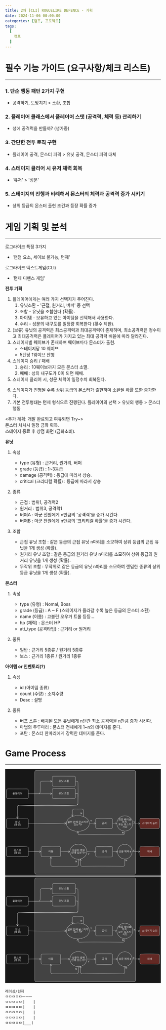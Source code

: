 ```yaml
---
title: 2차 [CLI] ROGUELIKE DEFENCE - 기획
date: 2024-11-06 00:00:00
categories: [캠프, 프로젝트]
tags:
  [
    캠프
  ]
---
```


# 필수 기능 가이드 (요구사항/체크 리스트)
---
### 1. 단순 행동 패턴 2가지 구현
- 공격하기, 도망치기 > 소환, 조합

### 2. 플레이어 클래스에서 플레이어 스탯 (공격력, 체력 등) 관리하기
- 성에 공격력을 만들까? (생가중)

### 3. 간단한 전투 로직 구현
- 플레이어 공격, 몬스터 피격 > 유닛 공격, 몬스터 피격 대체

### 4. 스테이지 클리어 시 유저 체력 회복
- '유저' > '성문'

### 5. 스테이지의 진행과 비례해서 몬스터의 체력과 공격력 증가 시키기
- 상위 등급의 몬스터 출현 조건과 등장 확률 증가

<!-- ### 필수 기능 공통 가이드
1. **switch 분기문**을 사용하여 유저의 각 행동에 대한 로직을 처리해보세요.
2. **while 반복문**을 사용할 때는 **종료 조건이 무조건** 있어야 합니다.
    1. 스테이지 클리어 및 게임 종료 조건
    2. 몬스터와의 전투 종료 조건
3. **Math.random()** 메서드를 통해서 랜덤한 숫자를 얻을 수 있습니다.
4. 플레이어의 공격은 선택에 의해서 이루어지지만, 몬스터의 공격은 자동으로 처리가 된 뒤 해당 플레이어의 로그에 보여지게 됩니다.
5. 함수의 호출 순서에 따라서 각 변수, 객체들을 관리하는 것이 중요합니다. -->


# 게임 기획 및 분석
---

로그라이크 특징 3가지
- ‘랜덤 요소, 세이브 불가능, 턴제’ 

로그라이크 텍스트게임(CLI)
- ‘턴제 디펜스 게임’ 

**전투 기획**
1. 플레이어에게는 여러 가지 선택지가 주어진다.
    1. 유닛소환 - '근접, 원거리, 버퍼' 중 선택
    2. 조합 - 유닛을 조합한다 (확률).
    3. 아이템 - 보유하고 있는 아이템을 선택해서 사용한다.
    4. 수리 - 성문의 내구도를 일정량 회복한다 (횟수 제한).
2. (보류) 유닛의 공격력은 최소공격력과 최대공격력이 존재하며, 최소공격력은 정수이고 최대공격력은 플레이어가 가지고 있는 최대 공격력 배율에 따라 달라진다. 
3. 스테이지별 웨이브가 존재하며 웨이브마다 몬스터가 출현.
    - 스테이지당 10 웨이브
    - 5턴당 1웨이브 진행
4. 스테이지 승리 / 패배
    1. 승리 : 10웨이브까지 모든 몬스터 소멸.
    2. 패배 : 성의 내구도가 0이 되면 패배.  
5. 스테이지 클리어 시, 성문 체력이 일정수치 회복된다.
<!-- 3. 스테이지 클리어 시, 아래의 능력치 중 하나가 정해진 수치내에서 랜덤으로 증가한다. 증가하는 능력치는 아래와 같다.
    - 체력 20~50
    - 최소 공격력 5~20
    - 최대 공격력 배율 (0.1 ~ 1)
    - 크리티컬 공격 확률 3~7 -->
6. 스테이지가 진행될 수록 상위 등급의 몬스터가 출현하며 소환될 확률 또한 증가한다.
7. 기본 전투형태는 턴제 형식으로 진행된다.
    플레이어의 선택 > 유닛의 행동 > 몬스터 행동  

<추가 계획: 개발 완료되고 여유되면 Try~>  
몬스터 처치시 일정 금화 획득.  
스테이지 종료 후 상점 화면 (금화소비). 

**유닛**
1. 속성
    - type (유형) : 근거리, 원거리, 버퍼
    - grade (등급) : 1~3등급 
    - damage (공격력) : 등급에 따라서 상승.
    - critical (크리티컬 확률) : 등급에 따라서 상승

2. 종류
    - 근접 : 범위1, 공격력2
    - 원거리 : 범위3, 공격력1
    - 버퍼A : 아군 전원에게 n만큼의 '공격력'을 증가 시킨다.
    - 버퍼B : 아군 전원에게 n만큼의 '크리티컬 확률'을 증가 시킨다.

3. 조합
    - 근접 유닛 조합 : 같은 등급의 근접 유닛 n마리를 소모하여 상위 등급의 근접 유닛을 1개 생성 (확률).
    - 원거리 유닛 조합 : 같은 등급의 원거리 유닛 n마리를 소모하여 상위 등급의 원거리 유닛을 1개 생성 (확률).
    - 무작위 조합 : 무작위로 같은 등급의 유닛 n마리를 소모하여 랜덤한 종류의 상위 등급 유닛을 1개 생성 (확률).

**몬스터**
1. 속성
    - type (유형) : Nomal, Boss
    - grade (등급) : A ~ F (스테이지가 올라갈 수록 높은 등급의 몬스터 소환)
    - name (이름) : 고블린 오우거 트롤 등등...
    - hp (체력) : 몬스터 HP
    - att_type (공격타입) : 근거리 or 원거리

2. 종류
    - 일반 : 근거리 5종류 / 원거리 5종류
    - 보스 : 근거리 1종류 / 원거리 1종류

**아이템 or 인벤토리(?)**
1. 속성
    - id (아이템 종류)
    - count (수량) : 소지수량
    - Desc : 설명

2. 종류
    - 버프 스톤 : 배치된 모든 유닛에게 n턴간 최소 공격력을 n만큼 증가 시킨다.
    - 마법의 두루마리 : 몬스터 전체에게 1~n의 데미지를 준다.
    - 포탄 : 몬스터 한마리에게 강력한 데미지를 준다.
 

# Game Process
---

![Game Process](image.png)
![Game Process](./img/TurnProcess.png)



```markdawn
레이싱/턴제
ㅁㅁㅁㅁㅁㅡㅡㅡ
ㅁㅁㅁㅁㅁ|    |
ㅁㅁㅁㅁㅁ|    |
ㅁㅁㅁㅁㅁ|    |
ㅁㅁㅁㅁㅁ|    |
ㅁㅁㅁㅁㅁ|___ㅣ
```